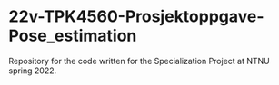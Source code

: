 # 22v-TPK4560-Prosjektoppgave-Pose_estimation

Repository for the code written for the Specialization Project at NTNU spring 2022. 
